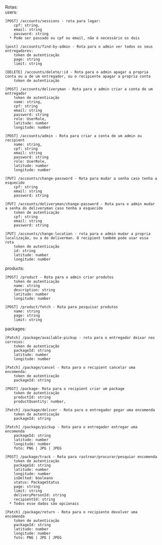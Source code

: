 Rotas:</br>
users:</br>

    [POST] /accounts/sessions - rota para logar:
        cpf: string,
        email: string
        password: string
      * Pode ser passado ou cpf ou email, não é necessário os dois
    
    [post] /accounts/find-by-admin - Rota para o admin ver todos os seus entregadores:
        token de autenticação
        page: string
        limit: string

    [DELETE] /accounts/delete/:id - Rota para o admin apagar a propria conta ou a de um entregador, ou o recipiente apagar a propria conta
        token de autenticação

    [POST] /accounts/deliveryman - Rota para o admin criar a conta de um entregador
        token de autenticação
        name: string,
        cpf: string
        email: string
        password: string
        role: UserRole,
        latitude: number
        longitude: number
    
    [POST] /accounts/admin - Rota para criar a conta de um admin ou recipient
        name: string,
        cpf: string
        email: string
        password: string
        role: UserRole,
        latitude: number
        longitude: number

    [PUT] /accounts/change-password - Rota para mudar a senha caso tenha a esquecido
        cpf: string
        email: string
        password: string

    [PUT] /accounts/deliveryman/change-password - Rota para o admin mudar a senha do deliveryman caso tenha a esquecido
        token de autenticação
        cpf: string
        email: string
        password: string
    
    [PUT] /accounts/change-location - rota para o admin mudar a propria localização, ou a do deliverman. O recipient também pode usar essa rota
        token de autenticação
        id: string
        latitude: number
        longitude: number

  products:</br>

    [POST] /product - Rota para o admin criar produtos
        token de autenticação
        name: string
        description: string
        latitude: number
        longitude: number
      
    [POST] /product/fetch - Rota para pesquisar produtos
        name: string
        page: string
        limit: string
  
  packages:</br>

    [Patch] /package/available-pickup - rota para o entregador deixar nos correios:
        token de autenticação
        packageId: string
        latitude: number
        longitude: number
    
    [Patch] /package/cancel - Rota para o recipient cancelar uma encomenda:
        token de autenticação
        packageId: string

    [POST] /package- Rota para o recipient criar um package
        token de autenticação
        productId: string
        productQuantity: number,

    [Patch] /package/deliver - Rota para o entregador pegar uma encomenda
        token de autenticação
        packageId: string
    
    [Patch] /package/pickup - Rota para o entregador entregar uma encomenda
        packageId: string
        latitude: number
        longitude: number
        foto: PNG | JPG | JPEG

    [POST] /package/track - Rota para rastrear/procurar/pesquiar encomenda
        token de autenticação
        packageId: string
        latitude: number
        longitude: number
        isDelted: booleano
        status: PackageStatus
        page: string
        limit: string
        deliveryPersonId: string
        recipientId: string
      * Todos esse dados são opcionais

    [Patch] /package/return - Rota para o recipiente devolver uma encomenda
        token de autenticação
        packageId: string
        latitude: number
        longitude: number
        foto: PNG | JPG | JPEG
